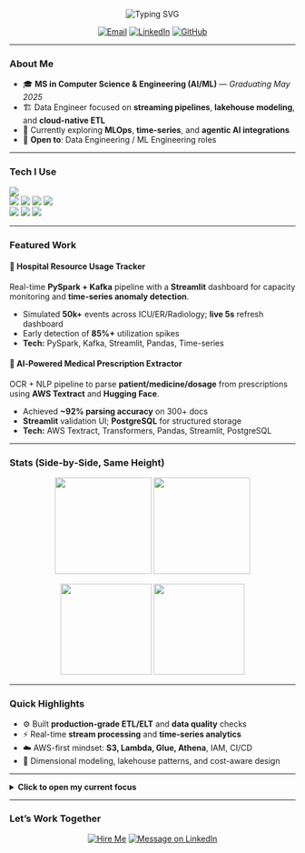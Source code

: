 <!-- Centered animated intro -->
<p align="center">
  <img src="https://readme-typing-svg.demolab.com?font=Inter&weight=700&size=28&pause=1000&center=true&vCenter=true&width=800&lines=Rohit+Moganti;Data+Engineer+%7C+AWS+%7C+AI%2FML+Practicalist;I+build+scalable+data+systems+%26+real-time+analytics" alt="Typing SVG" />
</p>

<p align="center">
  <a href="mailto:rohitsurya7393@gmail.com"><img alt="Email" src="https://img.shields.io/badge/Email-rohitsurya7393%40gmail.com-D14836?style=for-the-badge&logo=gmail&logoColor=white"></a>
  <a href="https://www.linkedin.com/in/rohit-moganti-ab30481b0/"><img alt="LinkedIn" src="https://img.shields.io/badge/LinkedIn-Rohit%20Moganti-0077B5?style=for-the-badge&logo=linkedin&logoColor=white"></a>
  <a href="https://github.com/rohitsurya7393"><img alt="GitHub" src="https://img.shields.io/badge/GitHub-rohitsurya7393-181717?style=for-the-badge&logo=github&logoColor=white"></a>
</p>

---

### About Me
- 🎓 **MS in Computer Science & Engineering (AI/ML)** — *Graduating May 2025*
- 🏗️ Data Engineer focused on **streaming pipelines**, **lakehouse modeling**, and **cloud-native ETL**
- 🧪 Currently exploring **MLOps**, **time-series**, and **agentic AI integrations**
- 📌 **Open to**: Data Engineering / ML Engineering roles

---

### Tech I Use
<p>
  <img src="https://skillicons.dev/icons?i=python,java,cpp,linux,git,github,docker,kubernetes,aws" />
  <br/>
  <img src="https://img.shields.io/badge/Apache%20Spark-E25A1C?style=for-the-badge&logo=apachespark&logoColor=white"/>
  <img src="https://img.shields.io/badge/Apache%20Kafka-231F20?style=for-the-badge&logo=apachekafka&logoColor=white"/>
  <img src="https://img.shields.io/badge/Airflow-017CEE?style=for-the-badge&logo=apache-airflow&logoColor=white"/>
  <img src="https://img.shields.io/badge/dbt-FF694B?style=for-the-badge&logo=dbt&logoColor=white"/>
  <br/>
  <img src="https://img.shields.io/badge/PostgreSQL-336791?style=for-the-badge&logo=postgresql&logoColor=white"/>
  <img src="https://img.shields.io/badge/MySQL-4479A1?style=for-the-badge&logo=mysql&logoColor=white"/>
  <img src="https://img.shields.io/badge/Snowflake-56B9EB?style=for-the-badge&logo=snowflake&logoColor=white"/>
</p>

---

### Featured Work

#### 🏥 Hospital Resource Usage Tracker
Real-time **PySpark + Kafka** pipeline with a **Streamlit** dashboard for capacity monitoring and **time-series anomaly detection**.
- Simulated **50k+** events across ICU/ER/Radiology; **live 5s** refresh dashboard
- Early detection of **85%+** utilization spikes
- **Tech:** PySpark, Kafka, Streamlit, Pandas, Time-series


#### 🧾 AI‑Powered Medical Prescription Extractor
OCR + NLP pipeline to parse **patient/medicine/dosage** from prescriptions using **AWS Textract** and **Hugging Face**.
- Achieved **~92% parsing accuracy** on 300+ docs
- **Streamlit** validation UI; **PostgreSQL** for structured storage
- **Tech:** AWS Textract, Transformers, Pandas, Streamlit, PostgreSQL


---

### Stats (Side‑by‑Side, Same Height)
<!-- Using equal heights keeps layout consistent even if one fails chNAto load -->
<p align="center">
  <img src="https://github-readme-streak-stats.herokuapp.com?user=rohitsurya7393&theme=dark&hide_border=true" height="170" />
  <img src="https://leetcard.jacoblin.cool/dante_msv?theme=dark&font=Inter&ext=heatmap" height="170" />
</p>

<!-- Optional: add a second row with overall stats + top languages -->
<p align="center">
  <img src="https://github-readme-stats.vercel.app/api?username=rohitsurya7393&show_icons=true&theme=dark&hide_border=true" height="160" />
  <img src="https://github-readme-stats.vercel.app/api/top-langs/?username=rohitsurya7393&layout=compact&theme=dark&hide_border=true" height="160" />
</p>

---

### Quick Highlights
- ⚙️ Built **production-grade ETL/ELT** and **data quality** checks
- ⚡ Real-time **stream processing** and **time-series analytics**
- ☁️ AWS-first mindset: **S3, Lambda, Glue, Athena**, IAM, CI/CD
- 📐 Dimensional modeling, lakehouse patterns, and cost-aware design

---

<details>
  <summary><b> Click to open my current focus</b></summary>

- Building a **Kafka-to-Lakehouse** demo with **dbt** transformations  
- Experimenting with **agentic AI** to auto-remediate pipeline failures  
- Publishing **deep-dive writeups** on streaming backpressure & checkpointing  

</details>

---

### Let’s Work Together
<p align="center">
  <a href="mailto:rohitsurya7393@gmail.com"><img alt="Hire Me" src="https://img.shields.io/badge/Hire%20Me-Email%20Rohit-ff6f61?style=for-the-badge&logo=gmail&logoColor=white"></a>
  <a href="https://www.linkedin.com/in/rohit-moganti-ab30481b0/"><img alt="Message on LinkedIn" src="https://img.shields.io/badge/Message%20on-LinkedIn-0a66c2?style=for-the-badge&logo=linkedin&logoColor=white"></a>
</p>


